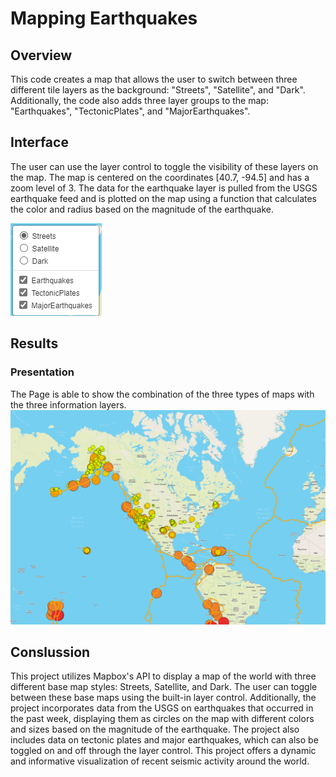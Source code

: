 # Mapping Earthquakes

## Overview
This code creates a map that allows the user to switch between three different tile layers as the background: "Streets", "Satellite", and "Dark". Additionally, the code also adds three layer groups to the map: "Earthquakes", "TectonicPlates", and "MajorEarthquakes". 

## Interface
The user can use the layer control to toggle the visibility of these layers on the map. The map is centered on the coordinates [40.7, -94.5] and has a zoom level of 3. The data for the earthquake layer is pulled from the USGS earthquake feed and is plotted on the map using a function that calculates the color and radius based on the magnitude of the earthquake.

![Filters](https://github.com/ggalguera/Mapping_Earthquakes/blob/main/Earthquake_Challenge/Selection_Menu.png)

## Results
### Presentation
The Page is able to show the combination of the three types of maps with the three information layers.
![Maps](https://github.com/ggalguera/Mapping_Earthquakes/blob/main/Earthquake_Challenge/Mapping_Earthquake.png)

## Conslussion
This project utilizes Mapbox's API to display a map of the world with three different base map styles: Streets, Satellite, and Dark. The user can toggle between these base maps using the built-in layer control. Additionally, the project incorporates data from the USGS on earthquakes that occurred in the past week, displaying them as circles on the map with different colors and sizes based on the magnitude of the earthquake. The project also includes data on tectonic plates and major earthquakes, which can also be toggled on and off through the layer control. This project offers a dynamic and informative visualization of recent seismic activity around the world.
